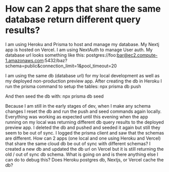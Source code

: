 
# How can 2 apps that share the same database return different query results?

I am using Heroku and Prisma to host and manage my database. My Nextj app is hosted on Vercel. I am using NextAuth to manage User auth.
My database url looks something like this:
postgres://foo:bar@ec2.compute-1.amazonaws.com:5432/baz?schema=public&connection_limit=1&pool_timeout=20

I am using the same db (database url) for my local development as well as my deployed non-production preview app.
After creating the db in Heroku I run the prisma command to setup the tables:
npx prisma db push

And then seed the db with:
npx prisma db seed

Because I am still in the early stages of dev, when I make any schema changes I reset the db and run the push and seed commands again locally.
Everything was working as expected until this evening when the app running on my local was returning different db query results to the deployed preview app. I deleted the db and pushed and seeded it again but still they seem to be out of sync.
I logged the prisma client and saw that the schemas are different.
How can 2 apps (one local and one using Heroku and Vercel) that share the same cloud db be out of sync with different schemas?
I created a new db and updated the db url on Vercel but it is still returning the old / out of sync db schema.
What is going on and is there anything else I can do to debug this?
Does Heroku postgres db, Nextjs, or Vercel cache the db?

        